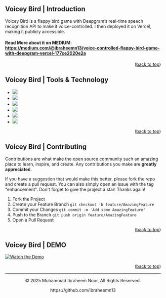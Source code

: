 <a name="readme-top"></a>
## Voicey Bird | Introduction

Voicey Bird is a flappy bird game with Deepgram’s real-time speech recognition API to make it voice-controlled. I then deployed it on Vercel, making it publicly accessible.

#### Read More about it on MEDIUM: https://medium.com/@ibraheemn13/voice-controlled-flappy-bird-game-with-deepgram-vercel-177ce2020e2a

<p align="right">(<a href="#readme-top">back to top</a>)</p>

## Voicey Bird | Tools & Technology
* <img src="https://img.shields.io/badge/HTML5-E34F26?style=for-the-badge&logo=html5&logoColor=white" />
* <img src="https://img.shields.io/badge/CSS3-1572B6?style=for-the-badge&logo=css3&logoColor=white" />
* <img src="https://img.shields.io/badge/Vercel-000?logo=vercel&logoColor=fff&style=for-the-badge" />
* <img src="https://img.shields.io/badge/JavaScript-323330?style=for-the-badge&logo=javascript&logoColor=F7DF1E" />
* <img src="https://img.shields.io/badge/Deepgram-13EF93?logo=deepgram&logoColor=000&style=for-the-badge" />
* <img src="https://img.shields.io/badge/Visual_Studio_Code-0078D4?style=for-the-badge&logo=visual%20studio%20code&logoColor=white" />

<p align="right">(<a href="#readme-top">back to top</a>)</p>

## Voicey Bird | Contributing

Contributions are what make the open source community such an amazing place to learn, inspire, and create. Any contributions you make are **greatly appreciated**.

If you have a suggestion that would make this better, please fork the repo and create a pull request. You can also simply open an issue with the tag "enhancement".
Don't forget to give the project a star! Thanks again!

1. Fork the Project
2. Create your Feature Branch `git checkout -b feature/AmazingFeature`
3. Commit your Changes `git commit -m 'Add some AmazingFeature'`
4. Push to the Branch `git push origin feature/AmazingFeature`
5. Open a Pull Request

<p align="right">(<a href="#readme-top">back to top</a>)</p>

## Voicey Bird | DEMO
[![Watch the Demo](https://img.youtube.com/vi/RSa8ccItmaE/0.jpg)](https://youtu.be/RSa8ccItmaE)

  
<p align="right">(<a href="#readme-top">back to top</a>)</p>

---
<p align="center"> © 2025 Muhammad Ibraheem Noor, All Rights Reserved. </p>
<p align="center">
https://github.com/Ibraheemn13
</p>
